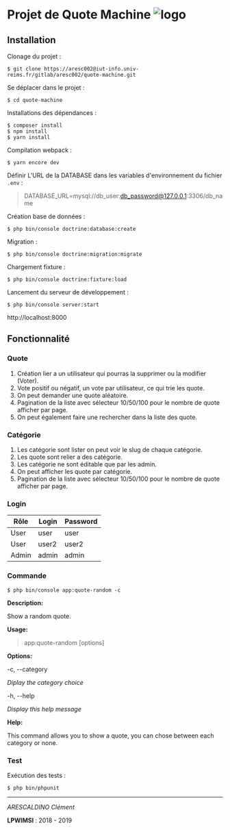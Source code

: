 # Projet de Quote Machine ![logo](https://img.icons8.com/dusk/64/000000/bookmark.png)

## Installation

Clonage du projet :

    $ git clone https://aresc002@iut-info.univ-reims.fr/gitlab/aresc002/quote-machine.git

Se déplacer dans le projet :

    $ cd quote-machine 

Installations des dépendances : 

    $ composer install
    $ npm install
    $ yarn install

Compilation webpack :

    $ yarn encore dev


Définir L’URL de la DATABASE dans les variables d'environnement du fichier `.env`  :

> DATABASE_URL=mysql://db_user:db_password@127.0.0.1:3306/db_name

Création base de données :

    $ php bin/console doctrine:database:create
    
Migration :

    $ php bin/console doctrine:migration:migrate
    
Chargement fixture :

    $ php bin/console doctrine:fixture:load

Lancement du serveur de développement :

    $ php bin/console server:start

http://localhost:8000

## Fonctionnalité

### Quote

 1. Création lier a un utilisateur qui pourras la supprimer ou la modifier (Voter).
 2. Vote positif ou négatif, un vote par utilisateur, ce qui trie les quote.
 3. On peut demander une quote aléatoire. 
 4. Pagination de la liste avec sélecteur 10/50/100 pour le nombre de quote afficher par page.
 5. On peut également faire une rechercher dans la liste des quote.

### Catégorie 
 
 1. Les catégorie sont lister on peut voir le slug de chaque catégorie.
 2. Les quote sont relier a des catégorie.
 3. Les catégorie ne sont éditable que par les admin.
 4. On peut afficher les quote par catégorie.
 5. Pagination de la liste avec sélecteur 10/50/100 pour le nombre de quote afficher par page.

### Login

 
|Rôle|Login| Password  |
|--|--|--|
|User|user|user|
|User|user2|user2|
|Admin|admin|admin|

### Commande 

    $ php bin/console app:quote-random -c

**Description:**

  Show a random quote.

**Usage:**
 > app:quote-random [options]

**Options:**

  -c, --category      
  
  _Diplay the category choice_
  
  -h, --help  
  
  _Display this help message_

**Help:**

  This command allows you to show a quote, you can chose between each category or none.

### Test

Exécution des tests :

    $ php bin/phpunit
  
***

_ARESCALDINO
Clément_ 

**LPWIMSI** : 2018 - 2019
